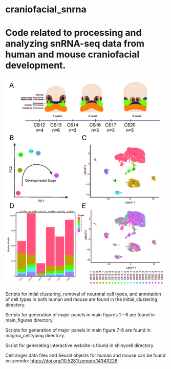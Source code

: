 # craniofacial_snrna
# Code related to processing and analyzing snRNA-seq data from human and mouse craniofacial development.
<img src="overview.jpg" alt="Graphical Abstract">

Scripts for intial clustering, removal of neuronal cell types, and annotation of cell types in both human and mouse are found in the initial_clustering directory.

Scripts for generation of major panels in main figures 1 - 6 are found in main_figures directory.

Scripts for generation of major panels in main figure 7-8 are found in magma_celltyping directory.

Script for generating interactive website is found in shinycell directory.

Cellranger data files and Seurat objects for human and mouse can be found on zenodo: https://doi.org/10.5281/zenodo.14343226

